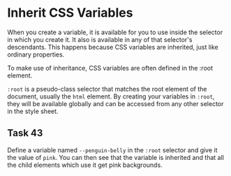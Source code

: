 # Inherit CSS Variables
When you create a variable, it is available for you to use inside the selector in which you create it. It also is available in any of that selector's descendants. This happens because CSS variables are inherited, just like ordinary properties.

To make use of inheritance, CSS variables are often defined in the :root element.

`:root` is a pseudo-class selector that matches the root element of the document, usually the `html` element. By creating your variables in `:root`, they will be available globally and can be accessed from any other selector in the style sheet.
## Task 43
Define a variable named `--penguin-belly` in the `:root` selector and give it the value of `pink`. You can then see that the variable is inherited and that all the child elements which use it get pink backgrounds.


